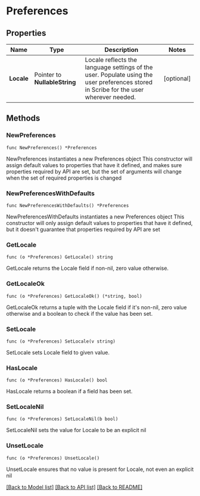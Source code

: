 # Preferences

## Properties

Name | Type | Description | Notes
------------ | ------------- | ------------- | -------------
**Locale** | Pointer to **NullableString** | Locale reflects the language settings of the user. Populate using the user preferences stored in Scribe for the user wherever needed. | [optional] 

## Methods

### NewPreferences

`func NewPreferences() *Preferences`

NewPreferences instantiates a new Preferences object
This constructor will assign default values to properties that have it defined,
and makes sure properties required by API are set, but the set of arguments
will change when the set of required properties is changed

### NewPreferencesWithDefaults

`func NewPreferencesWithDefaults() *Preferences`

NewPreferencesWithDefaults instantiates a new Preferences object
This constructor will only assign default values to properties that have it defined,
but it doesn't guarantee that properties required by API are set

### GetLocale

`func (o *Preferences) GetLocale() string`

GetLocale returns the Locale field if non-nil, zero value otherwise.

### GetLocaleOk

`func (o *Preferences) GetLocaleOk() (*string, bool)`

GetLocaleOk returns a tuple with the Locale field if it's non-nil, zero value otherwise
and a boolean to check if the value has been set.

### SetLocale

`func (o *Preferences) SetLocale(v string)`

SetLocale sets Locale field to given value.

### HasLocale

`func (o *Preferences) HasLocale() bool`

HasLocale returns a boolean if a field has been set.

### SetLocaleNil

`func (o *Preferences) SetLocaleNil(b bool)`

 SetLocaleNil sets the value for Locale to be an explicit nil

### UnsetLocale
`func (o *Preferences) UnsetLocale()`

UnsetLocale ensures that no value is present for Locale, not even an explicit nil

[[Back to Model list]](../README.md#documentation-for-models) [[Back to API list]](../README.md#documentation-for-api-endpoints) [[Back to README]](../README.md)


